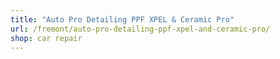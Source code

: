 ```yaml
---
title: "Auto Pro Detailing PPF XPEL & Ceramic Pro"
url: /fremont/auto-pro-detailing-ppf-xpel-and-ceramic-pro/
shop: car repair
---
```

